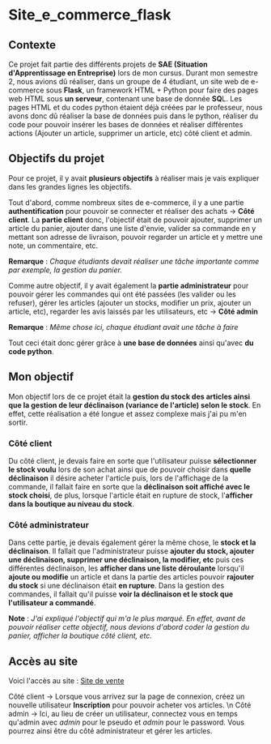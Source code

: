# Site_e_commerce_flask

## Contexte
Ce projet fait partie des différents projets de **SAE (Situation d'Apprentissage en Entreprise)** lors de mon cursus. Durant mon semestre 2, nous avions dû réaliser, dans un groupe de 4 étudiant, un site web de e-commerce sous **Flask**, un framework HTML + Python pour faire des pages web HTML sous **un serveur**, contenant une base de donnée **SQ**L. Les pages HTML et du codes python étaient déjà créées par le professeur, nous avons donc dû réaliser la base de données puis dans le python, réaliser du code pour pouvoir insérer les bases de données et réaliser différentes actions (Ajouter un article, supprimer un article, etc) côté client et admin.

## Objectifs du projet
Pour ce projet, il y avait **plusieurs objectifs** à réaliser mais je vais expliquer dans les grandes lignes les objectifs.

Tout d'abord, comme nombreux sites de e-commerce, il y a une partie **authentification** pour pouvoir se connecter et réaliser des achats -> **Côté client**. La **partie client** donc, l'objectif était de pouvoir ajouter, supprimer un article du panier, ajouter dans une liste d'envie, valider sa commande en y mettant son adresse de livraison, pouvoir regarder un article et y mettre une note, un commentaire, etc.

**Remarque** : *Chaque étudiants devait réaliser une tâche importante comme par exemple, la gestion du panier.*

Comme autre objectif, il y avait également la **partie administrateur** pour pouvoir gérer les commandes qui ont été passées (les valider ou les refuser), gérer les articles (ajouter un stocks, modifier un prix, ajouter un article, etc), regarder les avis laissés par les utilisateurs, etc -> **Côté admin**

**Remarque** : *Même chose ici, chaque étudiant avait une tâche à faire*

Tout ceci était donc gérer grâce à **une base de données** ainsi qu'avec **du code python**.

## Mon objectif
Mon objectif lors de ce projet était la **gestion du stock des articles ainsi que la gestion de leur déclinaison (variance de l'article) selon le stock**. En effet, cette réalisation a été longue et assez complexe mais j'ai pu m'en sortir.
### Côté client
Du côté client, je devais faire en sorte que l'utilisateur puisse **sélectionner le stock voulu** lors de son achat ainsi que de pouvoir choisir dans **quelle déclinaison** il désire acheter l'article puis, lors de l'affichage de la commande, il fallait faire en sorte que la **déclinaison soit affiché avec le stock choisi**, de plus, lorsque l'article était en rupture de stock, l'**afficher dans la boutique au niveau du stock**.

### Côté administrateur
Dans cette partie, je devais également gérer la même chose, le **stock et la déclinaison**. Il fallait que l'administrateur puisse **ajouter du stock, ajouter une déclinaison, supprimer une déclinaison, la modifier, etc** puis ces différentes déclinaison, les **afficher dans une liste déroulante** lorsqu'il **ajoute ou modifie** un article et dans la partie des articles pouvoir **rajouter du stock** si une déclinaison était **en rupture**. Dans la gestion des commandes, il fallait qu'il puisse **voir la déclinaison et le stock que l'utilisateur a commandé**.

**Note** : *J'ai expliqué l'objectif qui m'a le plus marqué. En effet, avant de pouvoir réaliser cette objectif, nous devions d'abord coder la gestion du panier, afficher la boutique côté client, etc.*

## Accès au site
Voici l'accès au site : [Site de vente](https://lfulcran2.pythonanywhere.com/)

Côté client -> Lorsque vous arrivez sur la page de connexion, créez un nouvelle utilisateur **Inscription** pour pouvoir acheter vos articles. \n
Côté admin -> Ici, au lieu de créer un utilisateur, connectez vous en temps qu'admin avec *admin* pour le pseudo et *admin* pour le password. Vous pourrez ainsi être du côté administrateur et gérer les articles.
